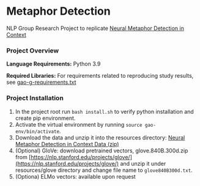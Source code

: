 # Metaphor Detection
NLP Group Research Project to replicate <a href="https://arxiv.org/pdf/1808.09653.pdf" target="_blank">Neural Metaphor Detection in Context</a>
### Project Overview
**Language Requirements:**
Python 3.9

**Required Libraries:**
For requirements related to reproducing study results, see [gao-g-requirements.txt](gao-g-requirements.txt)

### Project Installation
1. In the project root run `bash install.sh` to verify python installation and create pip environment.
2. Activate the virtual environment by running `source gao-env/bin/activate`.
3. Download the data and unzip it into the resources directory: <a href="https://drive.google.com/file/d/18tBHegty7sWreqj9Fp8zETKloeOpsGHO/view?usp=sharing" target="_blank">Neural Metaphor Detection in Context Data (zip)</a>
4. (Optional) GloVe: download pretrained vectors, glove.840B.300d.zip from [https://nlp.stanford.edu/projects/glove/](https://nlp.stanford.edu/projects/glove/) and unzip it under resources/glove directory and change file name to `glove840B300d.txt`.
5. (Optiona) ELMo vectors: available upon request
